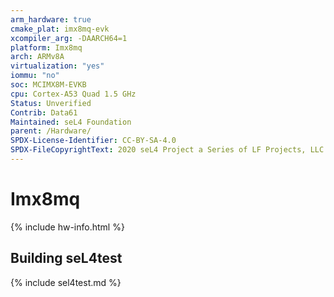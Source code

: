 ```yaml
---
arm_hardware: true
cmake_plat: imx8mq-evk
xcompiler_arg: -DAARCH64=1
platform: Imx8mq
arch: ARMv8A
virtualization: "yes"
iommu: "no"
soc: MCIMX8M-EVKB
cpu: Cortex-A53 Quad 1.5 GHz
Status: Unverified
Contrib: Data61
Maintained: seL4 Foundation
parent: /Hardware/
SPDX-License-Identifier: CC-BY-SA-4.0
SPDX-FileCopyrightText: 2020 seL4 Project a Series of LF Projects, LLC.
---
```


# Imx8mq

{% include hw-info.html %}

## Building seL4test

{% include sel4test.md %}

